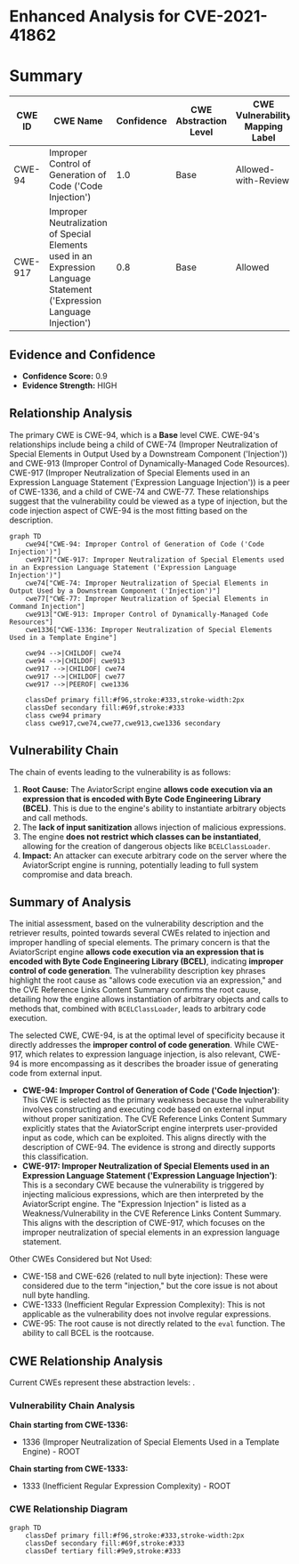 # Enhanced Analysis for CVE-2021-41862

# Summary
| CWE ID | CWE Name | Confidence | CWE Abstraction Level | CWE Vulnerability Mapping Label | CWE-Vulnerability Mapping Notes |
|---|---|---|---|---|---|
| CWE-94 | Improper Control of Generation of Code ('Code Injection') | 1.0 | Base | Allowed-with-Review | Primary CWE |
| CWE-917 | Improper Neutralization of Special Elements used in an Expression Language Statement ('Expression Language Injection') | 0.8 | Base | Allowed | Secondary Candidate |

## Evidence and Confidence

*   **Confidence Score:** 0.9
*   **Evidence Strength:** HIGH

## Relationship Analysis
The primary CWE is CWE-94, which is a **Base** level CWE. CWE-94's relationships include being a child of CWE-74 (Improper Neutralization of Special Elements in Output Used by a Downstream Component ('Injection')) and CWE-913 (Improper Control of Dynamically-Managed Code Resources). CWE-917 (Improper Neutralization of Special Elements used in an Expression Language Statement ('Expression Language Injection')) is a peer of CWE-1336, and a child of CWE-74 and CWE-77. These relationships suggest that the vulnerability could be viewed as a type of injection, but the code injection aspect of CWE-94 is the most fitting based on the description.

```mermaid
graph TD
    cwe94["CWE-94: Improper Control of Generation of Code ('Code Injection')"]
    cwe917["CWE-917: Improper Neutralization of Special Elements used in an Expression Language Statement ('Expression Language Injection')"]
    cwe74["CWE-74: Improper Neutralization of Special Elements in Output Used by a Downstream Component ('Injection')"]
    cwe77["CWE-77: Improper Neutralization of Special Elements in Command Injection"]
    cwe913["CWE-913: Improper Control of Dynamically-Managed Code Resources"]
    cwe1336["CWE-1336: Improper Neutralization of Special Elements Used in a Template Engine"]

    cwe94 -->|CHILDOF| cwe74
    cwe94 -->|CHILDOF| cwe913
    cwe917 -->|CHILDOF| cwe74
    cwe917 -->|CHILDOF| cwe77
    cwe917 -->|PEEROF| cwe1336
    
    classDef primary fill:#f96,stroke:#333,stroke-width:2px
    classDef secondary fill:#69f,stroke:#333
    class cwe94 primary
    class cwe917,cwe74,cwe77,cwe913,cwe1336 secondary
```

## Vulnerability Chain
The chain of events leading to the vulnerability is as follows:
1.  **Root Cause:** The AviatorScript engine **allows code execution via an expression that is encoded with Byte Code Engineering Library (BCEL)**. This is due to the engine's ability to instantiate arbitrary objects and call methods.
2.  The **lack of input sanitization** allows injection of malicious expressions.
3.  The engine **does not restrict which classes can be instantiated**, allowing for the creation of dangerous objects like `BCELClassLoader`.
4.  **Impact:** An attacker can execute arbitrary code on the server where the AviatorScript engine is running, potentially leading to full system compromise and data breach.

## Summary of Analysis
The initial assessment, based on the vulnerability description and the retriever results, pointed towards several CWEs related to injection and improper handling of special elements. The primary concern is that the AviatorScript engine **allows code execution via an expression that is encoded with Byte Code Engineering Library (BCEL)**, indicating **improper control of code generation**. The vulnerability description key phrases highlight the root cause as "allows code execution via an expression," and the CVE Reference Links Content Summary confirms the root cause, detailing how the engine allows instantiation of arbitrary objects and calls to methods that, combined with `BCELClassLoader`, leads to arbitrary code execution.

The selected CWE, CWE-94, is at the optimal level of specificity because it directly addresses the **improper control of code generation**. While CWE-917, which relates to expression language injection, is also relevant, CWE-94 is more encompassing as it describes the broader issue of generating code from external input.

*   **CWE-94: Improper Control of Generation of Code ('Code Injection')**: This CWE is selected as the primary weakness because the vulnerability involves constructing and executing code based on external input without proper sanitization. The CVE Reference Links Content Summary explicitly states that the AviatorScript engine interprets user-provided input as code, which can be exploited. This aligns directly with the description of CWE-94. The evidence is strong and directly supports this classification.
*   **CWE-917: Improper Neutralization of Special Elements used in an Expression Language Statement ('Expression Language Injection')**: This is a secondary CWE because the vulnerability is triggered by injecting malicious expressions, which are then interpreted by the AviatorScript engine. The "Expression Injection" is listed as a Weakness/Vulnerability in the CVE Reference Links Content Summary. This aligns with the description of CWE-917, which focuses on the improper neutralization of special elements in an expression language statement.

Other CWEs Considered but Not Used:

*   CWE-158 and CWE-626 (related to null byte injection): These were considered due to the term "injection," but the core issue is not about null byte handling.
*   CWE-1333 (Inefficient Regular Expression Complexity): This is not applicable as the vulnerability does not involve regular expressions.
*   CWE-95: The root cause is not directly related to the `eval` function. The ability to call BCEL is the rootcause.


## CWE Relationship Analysis

Current CWEs represent these abstraction levels: .


### Vulnerability Chain Analysis

**Chain starting from CWE-1336:**
- 1336 (Improper Neutralization of Special Elements Used in a Template Engine) - ROOT


**Chain starting from CWE-1333:**
- 1333 (Inefficient Regular Expression Complexity) - ROOT



### CWE Relationship Diagram

```mermaid
graph TD
    classDef primary fill:#f96,stroke:#333,stroke-width:2px
    classDef secondary fill:#69f,stroke:#333
    classDef tertiary fill:#9e9,stroke:#333
```